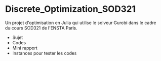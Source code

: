 # Discrete_Optimization_SOD321
Un projet d'optimisation en Julia qui utilise le solveur Gurobi dans le cadre du cours SOD321 de l'ENSTA Paris.

- Sujet
- Codes
- Mini rapport
- Instances pour tester les codes
